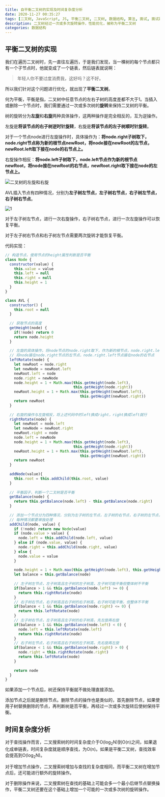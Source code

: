 ```yaml
---
title: 自平衡二叉树的实现及时间复杂度分析
date: 2020-11-27 00:35:27
tags: [二叉树, JavaScript, JS, 平衡二叉树, 二叉树, 数据结构, 算法, 面试, 面试题, 优化, 二叉树的优化, 时间复杂度, AVL]
description: 二叉树经过一次或多次旋转操作，性能优化，被称为平衡二叉树
categories: 数据结构
---
```


## 平衡二叉树的实现

我们在遍历二叉树时，先一直往左遍历，于是我们发现，当一棵树的每个节点都只有一个子节点时，他就变成了一个链表，然后链表就说啊：

> 年轻人你不要过度消费我，这好吗？这不好。

所以我们针对这个问题进行优化，就出现了**平衡二叉树**。

何为平衡，平衡是指，二叉树中任意节点的左右子树的高度差都不大于1。当插入或删除一个节点时，我们需要通过一次或多次树的**旋转**来保持二叉树的平衡。

树的旋转分为**左旋**和**右旋**两种具体操作，这两种操作是完全相反的，互为逆操作。

左旋是**将该节点的右子树逆时针旋转**，右旋是**将该节点的左子树顺时针旋转**。

对于一个节点node进行左旋操作时，具体操作为：**将node.right子树取下，node.right节点称为新的根节点newRoot，将node接在newRoot的左节点，newRoot.left取下接在node的右节点上。**

右旋操作相反：**将node.left子树取下，node.left节点作为新的根节点newRoot，将node接在newRoot的右节点，newRoot.right取下接在node的左节点上。**

![二叉树的左旋和右旋](20190303193717235.png)

AVL插入节点有四种情况，分别为**左子树左节点，左子树右节点，右子树左节点，右子树右节点**。

![1](1.png)

对于左子树左节点，进行一次右旋操作，右子树右节点，进行一次左旋操作可以恢复平衡。

对于左子树右节点和右子树左节点需要两次旋转才能恢复平衡。

代码实现：

``` js
// 构造节点，使用节点的height属性判断是否平衡
class Node {
  constructor(value) {
    this.value = value
    this.left = null
    this.right = null
    this.height = 1
  }
}

class AVL {
  constructor() {
    this.root = null
  }
  
  // 获取节点的高度
  getHeight(node) {
    if(!node) return 0
    return node.height
  }
  
  // 左旋的具体操作，将node节点的node.right取下，作为新的根节点，node.right.left取下
  // 将node接在node.right节点的左节点，node.right.left节点接在node的右节点
  leftRotate(node) {
    let newRoot = node.right
    let newNode = newRoot.left
    newRoot.left = node
    node.right = newNode
    node.height = 1 + Math.max(this.getHeight(node.left), 
                               this.getHeight(node.right))
    newRoot.height = 1 + Math.max(this.getHeight(newRoot.left), 
                                  this.getHeight(newRoot.right))
    return newRoot
  }
  
  // 右旋的操作与左旋相反，将上述代码中的left换成right，right换成left就行
  rightRotate(node) {
    let newRoot = node.left
    let newNode = newRoot.right
    newRoot.right = node
    node.left = newNode
    node.height = 1 + Math.max(this.getHeight(node.left),
                               this.getHeight(node.right))
    newRoot.height = 1 + Math.max(this.getHeight(newRoot.left),
                                  this.getHeight(newRoot.right))
    return newRoot
  }
  
  addNode(value){
    this.root = this.addChild(this.root, value)
  }
  
  // 平衡因子，判断一个二叉树是否平衡
  getBalance(node) {
    return this.getBalance(node.left) - this.getBalance(node.right)
  }
  
  // 添加一个节点分为四种情况，分别为左子树的左节点，左子树的右节点，右子树的左节点，右子树的右节点。
  // 每种情况都要单独处理
  addChild(node, value) {
    if (!node) return new Node(value)
    if (node.value > value) {
      node.left = this.addChild(node.left, value)
    } else if (node.value, value) {
      node.right = this.addChild(node.right, value)
    } else {
      node.value = value
    }
    
    node.height = 1 + Math.max(this.getHeight(node.left), this.getHeight(node.right))
    let balance = this.getBalance(node)
    
    // 左子树左节点，左子树高且左子树的左子树高，左子树可能平衡但整体树不平衡
    if(balance > 1 && this.getBalance(node.left) >= 0) {
      return this.rightRotate(node)
    }
    // 右子树右节点，右子树高且右子树的右子树高，右子树可能平衡，但整体不平衡
    if(balance < 1 && this.getBalance(node.right) <= 0) {
      return this.leftRotate(node)
    }
    // 左子树右节点，左子树高且左子树的右子树高，先左旋再右旋
    if(balance > 1 && this.getBalance(node.left) < 0) {
      node.left = this.leftRotate(node.left)
      return this.rightRotate(node)
    } 
    // 右子树左节点，右子树高且右子树的左子树高，先右旋再左旋
    if(balance < 1 && this.getBalance(node.right) > 0) {
      node.right = this.rightRotate(node.right)
      return this.leftRotate(node)
    }
    
    return node
  }
}
```

如果添加一个节点后，树还保持平衡就不做处理直接添加。

添加节点之后就是删除节点。删除节点的操作也是类似的，首先删除节点，如果使用子树替换删除的节点，再判断树是否平衡，再经过一次或多次旋转后使树保持平衡。

## 时间复杂度分析

对于查找操作而言，二叉搜索树的时间复杂度介于O(log<sub>2</sub>N)到O(n)之间，如果退化成单链表，时间复杂度就是顺序查找，为O(n)。如果是平衡二叉树，查找效率会提高到O(log<sub>2</sub>N)。

对于增加节点操作，二叉搜索树增加与查找的复杂度相同，而平衡二叉树在增加节点后，还可能进行额外的旋转操作。

对于删除操作来说，二叉搜索树在查找的基础上可能会多一个最小后继节点替换操作，平衡二叉树还要在这个基础上增加一个可能的一次或多次树的旋转操作。

